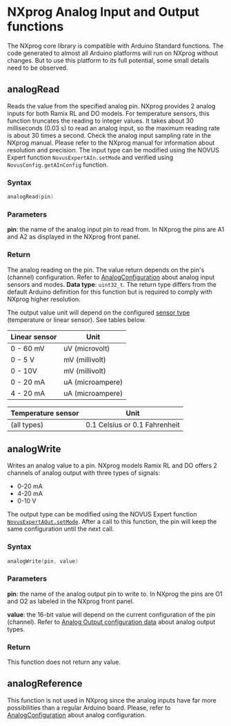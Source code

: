 # NXprog Analog Input and Output functions
The NXprog core library is compatible with Arduino Standard functions. The code generated to almost all Arduino platforms will run on NXprog without changes. But to use this platform to its full potential, some small details need to be observed.

## analogRead
Reads the value from the specified analog pin. NXprog provides 2 analog inputs for both Ramix RL and DO models. 
For temperature sensors, this function truncates the reading to integer values. It takes about 30 milliseconds (0.03 s) to read an analog input, so the maximum reading rate is about 30 times a second. Check the analog input sampling rate in the NXprog manual. 
Please refer to the NXprog manual for information about resolution and precision.
The input type can be modified using the NOVUS Expert function `NovusExpertAIn.setMode` and verified using `NovusConfig.getAInConfig` function.

### Syntax
```C
analogRead(pin)
```

### Parameters
**pin**: the name of the analog input pin to read from. In NXprog the pins are A1 and A2 as displayed in the NXprog front panel.

### Return
The analog reading on the pin. The value return depends on the pin's (channel) configuration. Refer to [AnalogConfiguration](./AnalogConfiguration.md) about analog input sensors and modes. **Data type**: `uint32_t`. The return type differs from the default Arduino definition for this function but is required to comply with NXprog higher resolution.

The output value unit will depend on the configured [sensor type](./AnalogConfiguration.md#sensor-type) (temperature or linear sensor). See tables below.

Linear sensor |  Unit
--- | ---
 0 - 60 mV | uV (microvolt)
0 - 5 V | mV (millivolt)
0 - 10V | mV (millivolt)
0 - 20 mA | uA (microampere)
4 - 20 mA | uA (microampere)


Temperature sensor |  Unit
--- | ---
 (all types) | 0.1 Celsius or 0.1 Fahrenheit 

## analogWrite
Writes an analog value to a pin. NXprog models Ramix RL and DO offers 2 channels of analog output with three types of signals:
- 0-20 mA 
- 4-20 mA
- 0-10 V

The output type can be modified using the NOVUS Expert function [`NovusExpertAOut.setMode`](./ExpertAnalogInput.md#setmode).
After a call to this function, the pin will keep the same configuration until the next call. 

### Syntax
```C
analogWrite(pin, value)
```

### Parameters
**pin**: the name of the analog output pin to write to. In NXprog the pins are O1 and O2 as labeled in the NXprog front panel.

**value**: the 16-bit value will depend on the current configuration of the pin (channel). Refer to [Analog Output configuration data](./AnalogConfiguration.md#analog-output-configuration-data) about analog output types.

### Return
This function does not return any value.


## analogReference
This function is not used in NXprog since the analog inputs have far more possibilities than a regular Arduino board. Please, refer to [AnalogConfiguration](./AnalogConfiguration.md) about analog configuration.
